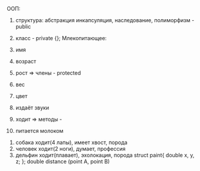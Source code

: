 ООП: 
1) структура: абстракция инкапсуляция, наследование, полиморфизм - public
2) класс - private {};
Млекопитающее: 
1) имя
2) возраст
3) рост                       => члены - protected
4) вес
5) цвет
6) издаёт звуки

1) ходит                                       => методы - 
2) питается молоком
1. собака ходит(4 лапы), имеет хвост, порода
2. человек ходит(2 ноги), думает, профессия
3. дельфин ходит(плавает), эхолокация, порода
struct paint{
double x, y, z;
};
double distance (point A, point B)